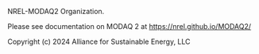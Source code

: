 NREL-MODAQ2 Organization.

Please see documentation on MODAQ 2 at https://nrel.github.io/MODAQ2/

Copyright (c) 2024 Alliance for Sustainable Energy, LLC
